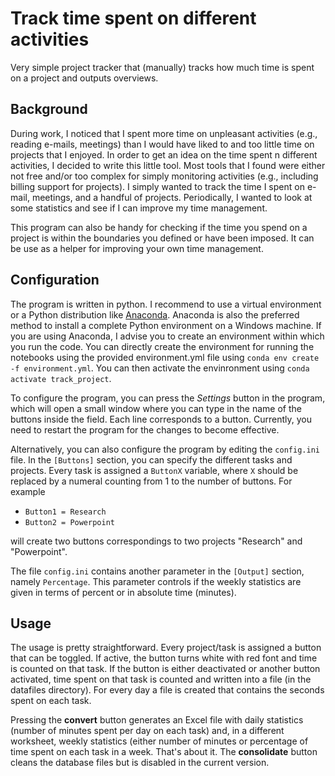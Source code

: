 # Track time spent on different activities
Very simple project tracker that (manually) tracks how much time is spent on a project and outputs overviews.

## Background 
During work, I noticed that I spent more time on unpleasant activities (e.g., reading e-mails, meetings) than I would have liked to and too little time on projects that I enjoyed. In order to get an idea on the time spent n different activities, I decided to write this little tool. Most tools that I found were either not free and/or too complex for simply monitoring activities (e.g., including billing support for projects). I simply wanted to track the time I spent on e-mail, meetings, and a handful of projects. Periodically, I wanted to look at some statistics and see if I can improve my time management.

This program can also be handy for checking if the time you spend on a project is within the boundaries you defined or have been imposed. It can be use as a helper for improving your own time management.

## Configuration
The program is written in python. I recommend to use a virtual environment or a Python distribution like [Anaconda](https://www.anaconda.com/). Anaconda is also the preferred method to install a complete Python environment on a Windows machine. If you are using Anaconda, I advise you to create an environment within which you run the code. You can directly create the environment for running the notebooks using the provided environment.yml file using `conda env create -f environment.yml`. You can then activate the envinronment using `conda activate track_project`.

To configure the program, you can press the _Settings_ button in the program, which will open a small window where you can type in the name of the buttons inside the field. Each line corresponds to a button. Currently, you need to restart the program for the changes to become effective.

Alternatively, you can also configure the program by editing the `config.ini` file. In the `[Buttons]` section, you can specify the different tasks and projects. Every task is assigned a `ButtonX` variable, where `X` should be replaced by a numeral counting from 1 to the number of buttons. For example
* `Button1 = Research`
* `Button2 = Powerpoint`

will create two buttons correspondings to two projects "Research" and "Powerpoint".

The file `config.ini` contains another parameter in the `[Output]` section, namely `Percentage`. This parameter controls if the weekly statistics are given in terms of percent or in absolute time (minutes).

## Usage
The usage is pretty straightforward. Every project/task is assigned a button that can be toggled. If active, the button turns white with red font and time is counted on that task. If the button is either deactivated or another button activated, time spent on that task is counted and written into a file (in the datafiles directory). For every day a file is created that contains the seconds spent on each task.

Pressing the __convert__ button generates an Excel file with daily statistics (number of minutes spent per day on each task) and, in a different worksheet, weekly statistics (either number of minutes or percentage of time spent on each task in a week. That's about it. The __consolidate__ button cleans the database files but is disabled in the current version.






